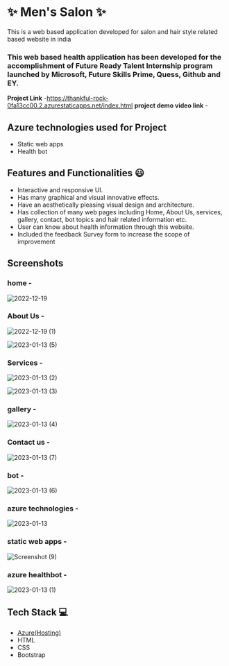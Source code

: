 # ✨  Men's Salon ✨

This is a web based application developed for salon and hair style related based website in india

### This web based health application has been developed for the accomplishment of Future Ready Talent Internship program launched by Microsoft, Future Skills Prime, Quess, Github and EY.


**Project Link** -https://thankful-rock-0fa13cc00.2.azurestaticapps.net/index.html
**project demo video link** - 

## Azure technologies used for Project

- Static web apps
- Health bot

## Features and Functionalities 😃

- Interactive and responsive UI.
- Has many graphical and visual innovative effects.
- Have an aesthetically pleasing visual design and architecture.
- Has collection of many web pages including Home, About Us, services, gallery, contact, bot topics and hair related information etc.
- User can know about health information through this website.
- Included the feedback Survey form to increase the scope of improvement 

## Screenshots
### home -
![2022-12-19](https://user-images.githubusercontent.com/117796419/208364494-bb919dd1-ea93-4d1f-a02b-1d4413ebb928.png)
### About Us -
![2022-12-19 (1)](https://user-images.githubusercontent.com/117796419/208364635-003f2146-ac31-40a5-a1da-6bd5e555afd7.png)

![2023-01-13 (5)](https://user-images.githubusercontent.com/117796419/212306139-77539be8-f67e-4c39-a07c-768a11117576.png)

### Services -
![2023-01-13 (2)](https://user-images.githubusercontent.com/117796419/212305387-bd6cf457-394e-4acb-9da6-767e2794d8ea.png)

![2023-01-13 (3)](https://user-images.githubusercontent.com/117796419/212305699-572558af-c72f-4fd5-b0b6-3cc3852aba90.png)

### gallery -
![2023-01-13 (4)](https://user-images.githubusercontent.com/117796419/212306299-07d86281-3a4a-4399-8a43-f56ea3a00e21.png)

### Contact us -
![2023-01-13 (7)](https://user-images.githubusercontent.com/117796419/212305181-9a247711-bd8f-42de-a2a9-7babe9c27c27.png)
### bot -
![2023-01-13 (6)](https://user-images.githubusercontent.com/117796419/212304724-d253b2b8-5985-4ced-9bb2-5e3ab7cf6f2f.png)
### azure technologies -
![2023-01-13](https://user-images.githubusercontent.com/117796419/212301884-b4d2d02e-c94a-4ae7-adc7-efe0061e6045.png)
### static web apps -
![Screenshot (9)](https://user-images.githubusercontent.com/117796419/212301991-6e74b487-7407-438d-b4db-d95f8521cd49.png)
### azure healthbot -
![2023-01-13 (1)](https://user-images.githubusercontent.com/117796419/212301792-218a9189-2a8b-4caf-a471-0652b493f2ba.png)

## Tech Stack 💻

- [Azure(Hosting)](https://azure.microsoft.com/en-in/features/azure-portal/)
- HTML
- CSS
- Bootstrap
